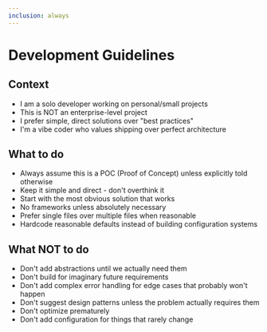 ```yaml
---
inclusion: always
---
```

# Development Guidelines

## Context

- I am a solo developer working on personal/small projects
- This is NOT an enterprise-level project
- I prefer simple, direct solutions over "best practices"
- I'm a vibe coder who values shipping over perfect architecture

## What to do

- Always assume this is a POC (Proof of Concept) unless explicitly told otherwise
- Keep it simple and direct - don't overthink it
- Start with the most obvious solution that works
- No frameworks unless absolutely necessary
- Prefer single files over multiple files when reasonable
- Hardcode reasonable defaults instead of building configuration systems

## What NOT to do

- Don't add abstractions until we actually need them
- Don't build for imaginary future requirements
- Don't add complex error handling for edge cases that probably won't happen
- Don't suggest design patterns unless the problem actually requires them
- Don't optimize prematurely
- Don't add configuration for things that rarely change
